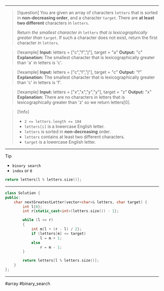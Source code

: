 ___

> [!question] 
> You are given an array of characters `letters` that is sorted in **non-decreasing order**, and a character `target`. There are **at least two different** characters in `letters`.
> 
> Return _the smallest character in_ `letters` _that is lexicographically greater than_ `target`. If such a character does not exist, return the first character in `letters`. 

> [!example] 
> **Input:** letters = ["c","f","j"], target = "a"
**Output:** "c"
**Explanation:** The smallest character that is lexicographically greater than 'a' in letters is 'c'. 

> [!example] 
> **Input:** letters = ["c","f","j"], target = "c"
**Output:** "f"
**Explanation:** The smallest character that is lexicographically greater than 'c' in letters is 'f'. 

> [!example] 
> **Input:** letters = ["x","x","y","y"], target = "z"
**Output:** "x"
**Explanation:** There are no characters in letters that is lexicographically greater than 'z' so we return letters[0]. 

> [!info] 
> - `2 <= letters.length <= 104`
> - `letters[i]` is a lowercase English letter.
> - `letters` is sorted in **non-decreasing** order.
> - `letters` contains at least two different characters.
> - `target` is a lowercase English letter. 

___

> [!tip] 
>  - `binary search`
>  - `index` or `0`
>  ```cpp
>  return letters[l % letters.size()];
>  ```

___

```cpp
class Solution {
public:
    char nextGreatestLetter(vector<char>& letters, char target) {
        int l{0};
        int r{static_cast<int>(letters.size()) - 1};

        while (l <= r)
        {
            int m{l + (r - l) / 2};
            if (letters[m] <= target)
                l = m + 1;
            else
                r = m - 1;
        }

        return letters[l % letters.size()];
    }
};
```

___

#array #binary_search 